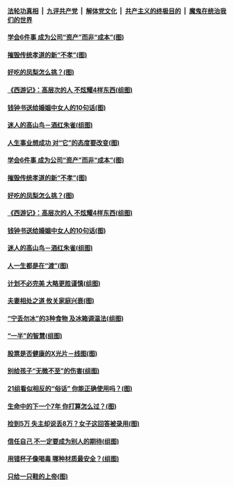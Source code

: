 

####  [法轮功真相](../../../../basic/blob/master/README.md?t=08040702) &nbsp;|&nbsp; [九评共产党](../../../../9ping.md/blob/master/README.md?t=08040702) &nbsp;|&nbsp; [解体党文化](../../../../jtdwh.md/blob/master/README.md?t=08040702)  &nbsp;|&nbsp; [共产主义的终极目的](../../../../gczydzjmd.md/blob/master/README.md?t=08040702) &nbsp;|&nbsp; [魔鬼在统治我们的世界](../../../../mgztzwmdsj.md/blob/master/README.md?t=08040702) 

#### [学会6件事 成为公司“资产”而非“成本”(图)](../pages/p8/941612.md?t=08040702) 

#### [摧毁传统孝道的新“不孝”(图)](../pages/p8/941742.md?t=08040702) 

#### [好吃的凤梨怎么挑？(图)](../pages/p8/941542.md?t=08040702) 

#### [《西游记》：高层次的人 不炫耀4样东西(组图)](../pages/p8/941369.md?t=08040702) 

#### [钱钟书送给婚姻中女人的10句话(图)](../pages/p8/941525.md?t=08040702) 

#### [迷人的高山鸟－酒红朱雀(组图)](../pages/p8/941571.md?t=08040702) 

#### [人生事业想成功 对“它”的态度要改变(图)](../pages/p8/941750.md?t=08040702) 

#### [学会6件事 成为公司“资产”而非“成本”(图)](../pages/p8/941612.md?t=08040702) 

#### [摧毁传统孝道的新“不孝”(图)](../pages/p8/941742.md?t=08040702) 

#### [好吃的凤梨怎么挑？(图)](../pages/p8/941542.md?t=08040702) 

#### [《西游记》：高层次的人 不炫耀4样东西(组图)](../pages/p8/941369.md?t=08040702) 

#### [钱钟书送给婚姻中女人的10句话(图)](../pages/p8/941525.md?t=08040702) 

#### [迷人的高山鸟－酒红朱雀(组图)](../pages/p8/941571.md?t=08040702) 

#### [人一生都是在“渡”(图)](../pages/p8/941181.md?t=08040702) 

#### [计划不必完美 大略更胜谨慎(组图)](../pages/p8/941550.md?t=08040702) 

#### [夫妻相处之道 攸关家庭兴衰(图)](../pages/p8/941544.md?t=08040702) 

#### [“宁丢勿冰”的3种食物 及冰箱调温法(组图)](../pages/p8/941474.md?t=08040702) 

#### [“一半”的智慧(组图)](../pages/p8/941372.md?t=08040702) 

#### [股票是否健康的X光片－线图(图)](../pages/p8/941444.md?t=08040702) 

#### [别给孩子“无微不至”的伤害(组图)](../pages/p8/941358.md?t=08040702) 

#### [21组看似相反的“俗话” 你能正确使用吗？(图)](../pages/p8/940817.md?t=08040702) 

#### [生命中的下一个7年 你打算怎么过？(图)](../pages/p8/941164.md?t=08040702) 

#### [捡到5万 失主却说丢8万？女子这回答被录用(图)](../pages/p8/941335.md?t=08040702) 

#### [信任自己 不一定要成为别人的期待(组图)](../pages/p8/941322.md?t=08040702) 

#### [用错杯子像喝毒 哪种材质最安全？(组图)](../pages/p8/941320.md?t=08040702) 

#### [只给一只鞋的上帝(图)](../pages/p8/941178.md?t=08040702) 

